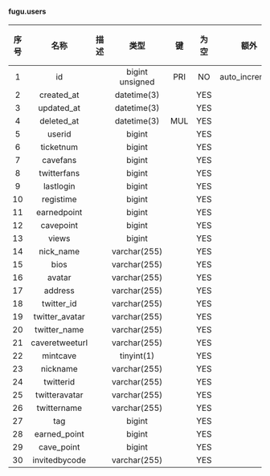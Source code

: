 #### fugu.users 

| 序号 | 名称 | 描述 | 类型 | 键 | 为空 | 额外 | 默认值 |
| :--: | :--: | :--: | :--: | :--: | :--: | :--: | :--: |
| 1 | id |  | bigint unsigned | PRI | NO | auto_increment |  |
| 2 | created_at |  | datetime(3) |  | YES |  |  |
| 3 | updated_at |  | datetime(3) |  | YES |  |  |
| 4 | deleted_at |  | datetime(3) | MUL | YES |  |  |
| 5 | userid |  | bigint |  | YES |  |  |
| 6 | ticketnum |  | bigint |  | YES |  |  |
| 7 | cavefans |  | bigint |  | YES |  |  |
| 8 | twitterfans |  | bigint |  | YES |  |  |
| 9 | lastlogin |  | bigint |  | YES |  |  |
| 10 | registime |  | bigint |  | YES |  |  |
| 11 | earnedpoint |  | bigint |  | YES |  |  |
| 12 | cavepoint |  | bigint |  | YES |  |  |
| 13 | views |  | bigint |  | YES |  |  |
| 14 | nick_name |  | varchar(255) |  | YES |  |  |
| 15 | bios |  | varchar(255) |  | YES |  |  |
| 16 | avatar |  | varchar(255) |  | YES |  |  |
| 17 | address |  | varchar(255) |  | YES |  |  |
| 18 | twitter_id |  | varchar(255) |  | YES |  |  |
| 19 | twitter_avatar |  | varchar(255) |  | YES |  |  |
| 20 | twitter_name |  | varchar(255) |  | YES |  |  |
| 21 | caveretweeturl |  | varchar(255) |  | YES |  |  |
| 22 | mintcave |  | tinyint(1) |  | YES |  |  |
| 23 | nickname |  | varchar(255) |  | YES |  |  |
| 24 | twitterid |  | varchar(255) |  | YES |  |  |
| 25 | twitteravatar |  | varchar(255) |  | YES |  |  |
| 26 | twittername |  | varchar(255) |  | YES |  |  |
| 27 | tag |  | bigint |  | YES |  |  |
| 28 | earned_point |  | bigint |  | YES |  |  |
| 29 | cave_point |  | bigint |  | YES |  |  |
| 30 | invitedbycode |  | varchar(255) |  | YES |  |  |
